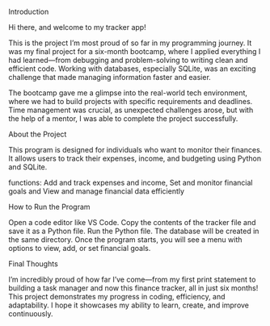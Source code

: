 Introduction

Hi there, and welcome to my tracker app!

This is the project I’m most proud of so far in my programming journey. It was my final project for a six-month bootcamp, where I applied everything I had learned—from debugging and problem-solving to writing clean and efficient code. Working with databases, especially SQLite, was an exciting challenge that made managing information faster and easier.

The bootcamp gave me a glimpse into the real-world tech environment, where we had to build projects with specific requirements and deadlines. Time management was crucial, as unexpected challenges arose, but with the help of a mentor, I was able to complete the project successfully.

About the Project

This program is designed for individuals who want to monitor their finances. It allows users to track their expenses, income, and budgeting using Python and SQLite.

functions:
Add and track expenses and income,
Set and monitor financial goals and 
View and manage financial data efficiently

How to Run the Program

Open a code editor like VS Code.
Copy the contents of the tracker file and save it as a Python file.
Run the Python file. The database will be created in the same directory.
Once the program starts, you will see a menu with options to view, add, or set financial goals.

Final Thoughts

I’m incredibly proud of how far I’ve come—from my first print statement to building a task manager and now this finance tracker, all in just six months! This project demonstrates my progress in coding, efficiency, and adaptability. I hope it showcases my ability to learn, create, and improve continuously.
